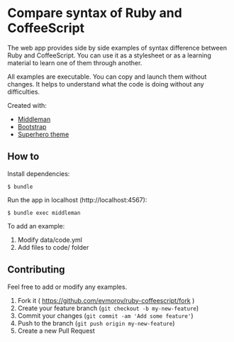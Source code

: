 # Compare syntax of Ruby and CoffeeScript

The web app provides side by side examples of syntax difference between Ruby and CoffeeScript. You can use it as a stylesheet or as a learning material to learn one of them through another.

All examples are executable. You can copy and launch them without changes. It helps to understand what the code is doing without any difficulties.

Created with:
* [Middleman](https://middlemanapp.com)
* [Bootstrap](http://getbootstrap.com)
* [Superhero theme](https://bootswatch.com/superhero)

## How to

Install dependencies:

    $ bundle

Run the app in localhost (http://localhost:4567):

    $ bundle exec middleman

To add an example:

1. Modify data/code.yml
2. Add files to code/ folder

## Contributing

Feel free to add or modify any examples.

1. Fork it ( https://github.com/evmorov/ruby-coffeescript/fork )
2. Create your feature branch (`git checkout -b my-new-feature`)
3. Commit your changes (`git commit -am 'Add some feature'`)
4. Push to the branch (`git push origin my-new-feature`)
5. Create a new Pull Request
